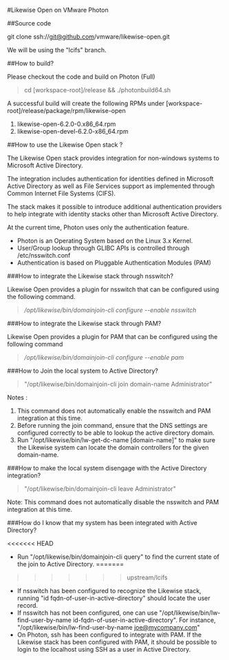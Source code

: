 #Likewise Open on VMware Photon

##Source code

git clone ssh://git@github.com/vmware/likewise-open.git

We will be using the "lcifs" branch.

##How to build?

Please checkout the code and build on Photon (Full)

>cd [workspace-root]/release && ./photonbuild64.sh

A successful build will create the following RPMs under [workspace-root]/release/package/rpm/likewise-open

 1. likewise-open-6.2.0-0.x86_64.rpm
 2. likewise-open-devel-6.2.0-x86_64.rpm

##How to use the Likewise Open stack ?

The Likewise Open stack provides integration for non-windows systems to Microsoft Active Directory.

The integration includes authentication for identities defined in Microsoft Active Directory as well as File Services support as implemented through Common Internet File Systems (CIFS).

The stack makes it possible to introduce additional authentication providers to help integrate with identity stacks other than Microsoft Active Directory.

At the current time, Photon uses only the authentication feature.

 - Photon is an Operating System based on the Linux 3.x Kernel.
 - User/Group lookup through GLIBC APIs is controlled through /etc/nsswitch.conf
 - Authentication is based on Pluggable Authentication Modules (PAM)

###How to integrate the Likewise stack through nsswitch?

Likewise Open provides a plugin for nsswitch that can be configured using the following command.

>*/opt/likewise/bin/domainjoin-cli configure --enable nsswitch*

###How to integrate the Likewise stack through PAM?

Likewise Open provides a plugin for PAM that can be configured using the following command

>*/opt/likewise/bin/domainjoin-cli configure --enable pam*

###How to Join the local system to Active Directory?

>"/opt/likewise/bin/domainjoin-cli join domain-name Administrator"

Notes : 

 1. This command does not automatically enable the nsswitch and PAM integration at this time.
 2. Before running the join command, ensure that the DNS settings are configured correctly to be able to lookup the active directory domain.
 3. Run "/opt/likewise/bin/lw-get-dc-name [domain-name]" to make sure the Likewise system can locate the domain controllers for the given domain-name.

###How to make the local system disengage with the Active Directory integration?

>"/opt/likewise/bin/domainjoin-cli leave Administrator"

Note: This command does not automatically disable the nsswitch and PAM integration at this time.

###How do I know that my system has been integrated with Active Directory?

<<<<<<< HEAD
 - Run "/opt/likewise/bin/domainjoin-cli query" to find the current state of the join to Active Directory.
=======
>>>>>>> upstream/lcifs
 - If nsswitch has been configured to recognize the Likewise stack, running "id fqdn-of-user-in-active-directory" should locate the user record.
 - If nsswitch has not been configured, one can use "/opt/likewise/bin/lw-find-user-by-name id-fqdn-of-user-in-active-directory". For instance, "/opt/likewise/bin/lw-find-user-by-name joe@mycompany.com"
 - On Photon, ssh has been configured to integrate with PAM. If the Likewise stack has been configured with PAM, it should be possible to login to the localhost using SSH as a user in Active Directory.
